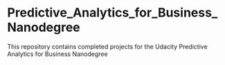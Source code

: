 # Predictive_Analytics_for_Business_Nanodegree
This repository contains completed projects for the Udacity Predictive Analytics for Business Nanodegree
